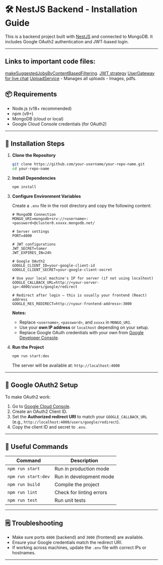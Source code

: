 # 🛠️ NestJS Backend - Installation Guide

This is a backend project built with [NestJS](https://nestjs.com/) and connected to MongoDB. It includes Google OAuth2 authentication and JWT-based login.

---

## Links to important code files:
[makeSuggestedJobsByContentBasedFiltering](https://github.com/levitomer1996/jobfinder-server/blob/main/src/users/users.service.ts#L239).
[JWT strategy](https://github.com/levitomer1996/jobfinder-server/blob/main/src/auth/jwt.strategy.ts)
[UserGateway for live chat](https://github.com/levitomer1996/jobfinder-server/blob/main/src/users/users.gateway.ts)
[UploadService](https://github.com/levitomer1996/jobfinder-server/blob/main/src/upload/upload.service.ts) - Manages all uploads - Images, pdfs.


## 📦 Requirements

- Node.js (v18+ recommended)
- npm (v9+)
- MongoDB (cloud or local)
- Google Cloud Console credentials (for OAuth2)

---

## 🚀 Installation Steps

1. **Clone the Repository**

   ```bash
   git clone https://github.com/your-username/your-repo-name.git
   cd your-repo-name
   ```

2. **Install Dependencies**

   ```bash
   npm install
   ```

3. **Configure Environment Variables**

   Create a `.env` file in the root directory and copy the following content:

   ```env
   # MongoDB Connection
   MONGO_URI=mongodb+srv://<username>:<password>@cluster0.xxxxx.mongodb.net/

   # Server settings
   PORT=4000

   # JWT configurations
   JWT_SECRET=tomer
   JWT_EXPIRES_IN=24h

   # Google OAuth2
   GOOGLE_CLIENT_ID=your-google-client-id
   GOOGLE_CLIENT_SECRET=your-google-client-secret

   # Use your local machine's IP for server (if not using localhost)
   GOOGLE_CALLBACK_URL=http://<your-server-ip>:4000/users/google/redirect

   # Redirect after login – this is usually your frontend (React) address
   GOOGLE_RES_REDIRECT=http://<your-frontend-address>:3000
   ```

   **Notes:**

   - Replace `<username>`, `<password>`, and `xxxxx` in `MONGO_URI`.
   - Use your **own IP address** or `localhost` depending on your setup.
   - Replace Google OAuth credentials with your own from [Google Developer Console](https://console.cloud.google.com/).

4. **Run the Project**

   ```bash
   npm run start:dev
   ```

   The server will be available at: `http://localhost:4000`

---

## 🔑 Google OAuth2 Setup

To make OAuth2 work:

1. Go to [Google Cloud Console](https://console.cloud.google.com/).
2. Create an OAuth2 Client ID.
3. Set the **Authorized redirect URI** to match your `GOOGLE_CALLBACK_URL` (e.g., `http://localhost:4000/users/google/redirect`).
4. Copy the client ID and secret to `.env`.

---

## 🧪 Useful Commands

| Command             | Description              |
| ------------------- | ------------------------ |
| `npm run start`     | Run in production mode   |
| `npm run start:dev` | Run in development mode  |
| `npm run build`     | Compile the project      |
| `npm run lint`      | Check for linting errors |
| `npm run test`      | Run unit tests           |

---

## 🗒️ Troubleshooting

- Make sure ports `4000` (backend) and `3000` (frontend) are available.
- Ensure your Google credentials match the redirect URI.
- If working across machines, update the `.env` file with correct IPs or hostnames.

---
